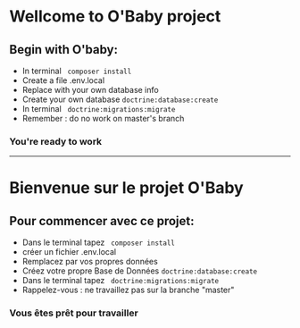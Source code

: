 # Wellcome to O'Baby project

## Begin with O'baby:

+ In terminal ``` composer install```
+ Create a file .env.local
+ Replace with your own database info
+ Create your own database ```doctrine:database:create```
+ In terminal ``` doctrine:migrations:migrate```
+ Remember : do no work on master's branch

 ### You're ready to work

-----------------------------

# Bienvenue sur le projet O'Baby

## Pour commencer avec ce projet:

+ Dans le terminal tapez ``` composer install```
+ créer un fichier .env.local
+ Remplacez par vos propres données  
+ Créez votre propre Base de Données ```doctrine:database:create```
+ Dans le terminal tapez ``` doctrine:migrations:migrate```
+ Rappelez-vous : ne travaillez pas sur la branche "master"

 ### Vous êtes prêt pour travailler



